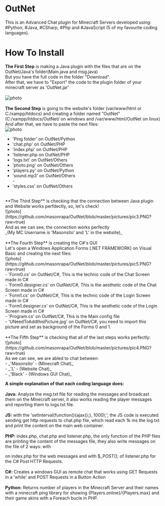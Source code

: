 # OutNet
This is an Advanced Chat plugin for Minecraft Servers developed using: #Python, #Java, #CSharp, #Php and #JavaScript (5 of my favourite coding languages).

# How To Install
**The First Step** is making a Java plugin with the files that are on the OutNet/Java's folder(Main.java and msg.java)<br>
But you have the full code in the folder "Download".<br>
After that, we have to "Export" the code to the plugin folder of your minecraft server as 'OutNet.jar'<br>
<br>
![photo](https://github.com/masonrapa/OutNet/blob/master/pictures/pic1.PNG?raw=true)<br>
<br>
**The Second Step** is going to the website's folder (var/www/html or C:/xampp/htdocs) and creating a folder named "OutNet" (C:/xampp/htdocs/OutNet/ on windows and /var/www/html/OutNet on linux)<br>
And after that, we have to paste the next files:<br>
![photo](https://github.com/masonrapa/OutNet/blob/master/pictures/pic2.PNG?raw=true)
- 'Ping folder' on OutNet/Python<br>
- 'chat.php' on OutNet/PHP<br>
- 'index.php' on OutNet/PHP<br>
- 'listener.php on OutNet/PHP<br>
- 'logs.txt' on OutNet/Others<br>
- 'photo.png' on OutNet/Others<br>
- 'players.py' on OutNet/Python<br>
- 'sound.mp3' on OutNet/Others<br>-
- 'styles.css' on OutNet/Others<br>
<br>
**The Third Step** is checking that the connection between Java plugin and Website works perfdectly, so, let's check!<br>
![photo](https://github.com/masonrapa/OutNet/blob/master/pictures/pic3.PNG?raw=true)<br>
And as we can see, the connection works perfectly<br>
_(My MC Username is 'Masonsito' and 'L' in the website)_<br>
<br>
**The Fourth Step** is creating the C#'s GUI<br>
Let's open a Windows Application Forms (.NET FRAMEWORK) on Visual Basic and creating the next files:<br>
![photo](https://github.com/masonrapa/OutNet/blob/master/pictures/pic5.PNG?raw=true)<br>
- 'Form0.cs' on OutNet/C#, This is the technic code of the Chat Screen made in C#<br>
- 'Form0.designer.cs' on OutNet/C#, This is the aesthetic code of the Chat Screen made in C#<br>
- 'Form1.cs' on OutNet/C#, This is the technic code of the Login Screen made in C#<br>
- 'Form1.designer.cs' on OutNet/C#, This is the aesthetic code of the Login Screen made in C#<br>
- 'Program.cs' on OutNet/C#, This is the Main config file<br>
- 'UNeedToAddthisPicture.jpg' on OutNet/C#, you need to import this picture and set as background of the Forms 0 and 1.<br>
<br>
**The Fifth Step** is checking that all of the last steps works perfectly:<br>
![photo](https://github.com/masonrapa/OutNet/blob/master/pictures/pic4.PNG?raw=true)<br>
As we can see, we are abled to chat between:<br>
- _'Masonsito' - (Minecraft Chat)_<br>
- _'L' - (Website Chat)_<br>
- _'Black' - (Windows GUI Chat)_<br>

**A simple explanation of that each coding language does:**<br>
<br>
**Java:** Analyze the msg.txt file for reading the messages and broadcast them on the Minecraft server, it also works reading the player messages and reporting them to logs.txt file.<br><br>
**JS:** with the 'setInterval(function(){ajax();}, 1000);', the JS code is executed sending get http requests to chat.php file, which read each 1k ms the log.txt and print the content on the main web container.<br><br>
**PHP:** index.php, chat.php and listener.php, the only function of the PHP files are printing the content of the messages file, they also write messages on the file of 2 ways: with <form> on index.php for the web messages and with $_POST(); of listener.php for the C# Post HTTP Requests.<br><br>
**C#:** Creates a windows GUI as remote chat that works using GET Requests in a 'while' and POST Requests in a Button Action<br><br>
**Python:** Returns number of players in the Minecraft Server and their names with a minecraft ping library for showing {Players.online}/{Players.max} and their game skins with a Foreach bucle in PHP.
